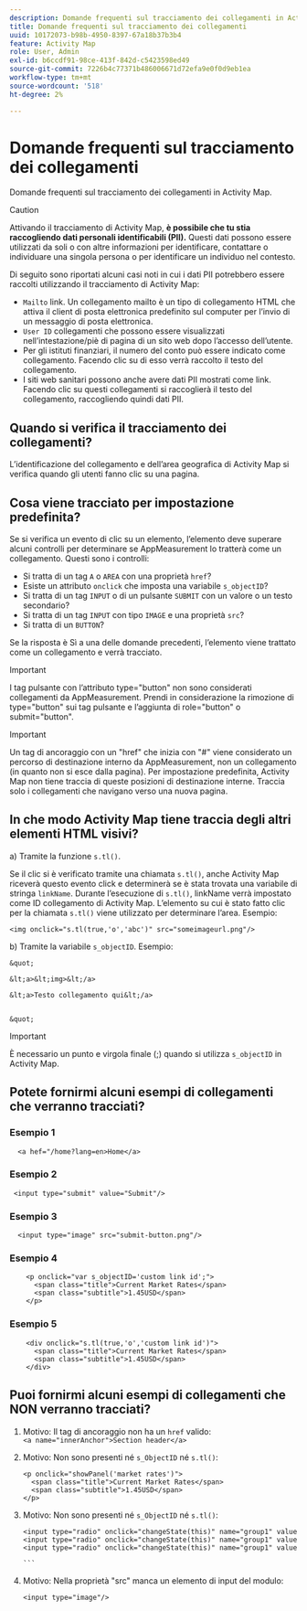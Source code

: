```yaml
---
description: Domande frequenti sul tracciamento dei collegamenti in Activity Map.
title: Domande frequenti sul tracciamento dei collegamenti
uuid: 10172073-b98b-4950-8397-67a18b37b3b4
feature: Activity Map
role: User, Admin
exl-id: b6ccdf91-98ce-413f-842d-c5423598ed49
source-git-commit: 7226b4c77371b486006671d72efa9e0f0d9eb1ea
workflow-type: tm+mt
source-wordcount: '518'
ht-degree: 2%

---
```


# Domande frequenti sul tracciamento dei collegamenti

Domande frequenti sul tracciamento dei collegamenti in Activity Map.

>[!CAUTION]
>
>Attivando il tracciamento di Activity Map, **è possibile che tu stia raccogliendo dati personali identificabili (PII).** Questi dati possono essere utilizzati da soli o con altre informazioni per identificare, contattare o individuare una singola persona o per identificare un individuo nel contesto.

Di seguito sono riportati alcuni casi noti in cui i dati PII potrebbero essere raccolti utilizzando il tracciamento di Activity Map:

* `Mailto` link. Un collegamento mailto è un tipo di collegamento HTML che attiva il client di posta elettronica predefinito sul computer per l’invio di un messaggio di posta elettronica.
* `User ID` collegamenti che possono essere visualizzati nell’intestazione/piè di pagina di un sito web dopo l’accesso dell’utente.
* Per gli istituti finanziari, il numero del conto può essere indicato come collegamento. Facendo clic su di esso verrà raccolto il testo del collegamento.
* I siti web sanitari possono anche avere dati PII mostrati come link. Facendo clic su questi collegamenti si raccoglierà il testo del collegamento, raccogliendo quindi dati PII.

## Quando si verifica il tracciamento dei collegamenti?

L’identificazione del collegamento e dell’area geografica di Activity Map si verifica quando gli utenti fanno clic su una pagina.

## Cosa viene tracciato per impostazione predefinita?

Se si verifica un evento di clic su un elemento, l’elemento deve superare alcuni controlli per determinare se AppMeasurement lo tratterà come un collegamento. Questi sono i controlli:

* Si tratta di un tag `A` o `AREA` con una proprietà `href`?
* Esiste un attributo `onclick` che imposta una variabile `s_objectID`?
* Si tratta di un tag `INPUT` o di un pulsante `SUBMIT` con un valore o un testo secondario?
* Si tratta di un tag `INPUT` con tipo `IMAGE` e una proprietà `src`?
* Si tratta di un `BUTTON`?

Se la risposta è Sì a una delle domande precedenti, l’elemento viene trattato come un collegamento e verrà tracciato.

>[!IMPORTANT]
>
>I tag pulsante con l’attributo type=&quot;button&quot; non sono considerati collegamenti da AppMeasurement. Prendi in considerazione la rimozione di type=&quot;button&quot; sui tag pulsante e l’aggiunta di role=&quot;button&quot; o submit=&quot;button&quot;.

>[!IMPORTANT]
>
>Un tag di ancoraggio con un &quot;href&quot; che inizia con &quot;#&quot; viene considerato un percorso di destinazione interno da AppMeasurement, non un collegamento (in quanto non si esce dalla pagina). Per impostazione predefinita, Activity Map non tiene traccia di queste posizioni di destinazione interne. Traccia solo i collegamenti che navigano verso una nuova pagina.

## In che modo Activity Map tiene traccia degli altri elementi HTML visivi?

a) Tramite la funzione `s.tl()`.

Se il clic si è verificato tramite una chiamata `s.tl()`, anche Activity Map riceverà questo evento click e determinerà se è stata trovata una variabile di stringa `linkName`. Durante l’esecuzione di `s.tl()`, linkName verrà impostato come ID collegamento di Activity Map. L’elemento su cui è stato fatto clic per la chiamata `s.tl()` viene utilizzato per determinare l’area. Esempio:

```
<img onclick="s.tl(true,'o','abc')" src="someimageurl.png"/>
```

b) Tramite la variabile `s_objectID`. Esempio:

    &quot;
    
    &lt;a>&lt;img>&lt;/a>
    
    &lt;a>Testo collegamento qui&lt;/a>
    
    
    &quot;

>[!IMPORTANT]
>
>È necessario un punto e virgola finale (;) quando si utilizza `s_objectID` in Activity Map.

## Potete fornirmi alcuni esempi di collegamenti che verranno tracciati?

### Esempio 1

```
  <a hef="/home?lang=en>Home</a>
```

### Esempio 2

```
 <input type="submit" value="Submit"/>
```

### Esempio 3

```
  <input type="image" src="submit-button.png"/>
```

### Esempio 4

```
    <p onclick="var s_objectID='custom link id';">
      <span class="title">Current Market Rates</span>
      <span class="subtitle">1.45USD</span>
    </p>
```

### Esempio 5

```
    <div onclick="s.tl(true,'o','custom link id')">
      <span class="title">Current Market Rates</span>
      <span class="subtitle">1.45USD</span>
    </div>
```

## Puoi fornirmi alcuni esempi di collegamenti che NON verranno tracciati?

1. Motivo: Il tag di ancoraggio non ha un `href` valido:
   `<a name="innerAnchor">Section header</a>`

1. Motivo: Non sono presenti né `s_ObjectID` né `s.tl()`:

   ```
   <p onclick="showPanel('market rates')">
     <span class="title">Current Market Rates</span>
     <span class="subtitle">1.45USD</span>
   </p>
   ```

1. Motivo: Non sono presenti né `s_ObjectID` né `s.tl()`:

   ``` 
   <input type="radio" onclick="changeState(this)" name="group1" value="A"/>
   <input type="radio" onclick="changeState(this)" name="group1" value="B"/>
   <input type="radio" onclick="changeState(this)" name="group1" value="C"/>
   
   ```  
   
1. Motivo: Nella proprietà &quot;src&quot; manca un elemento di input del modulo:

   `<input type="image"/>`
